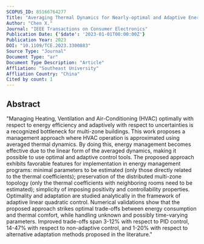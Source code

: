 ```yaml
---
SCOPUS_ID: 85166764277
Title: "Averaging Thermal Dynamics for Nearly-optimal and Adaptive Energy Management of Multi-zone Homes"
Author: "Chen X."
Journal: "IEEE Transactions on Consumer Electronics"
Publication Date: {'$date': '2023-01-01T00:00:00Z'}
Publication Year: 2023
DOI: "10.1109/TCE.2023.3300883"
Source Type: "Journal"
Document Type: "ar"
Document Type Description: "Article"
Affliation: "Southeast University"
Affliation Country: "China"
Cited by count: 1
---
```


## Abstract
"Managing Heating, Ventilation and Air-Conditioning (HVAC) optimally with respect to energy efficiency and adaptively with respect to uncertainties is a recognized bottleneck for multi-zone buildings. This work proposes a management approach where HVAC operation is approximated using averaged thermal dynamics. By doing this, energy management becomes effective due to the linear form of the averaged dynamics, making it possible to use optimal and adaptive control tools. The proposed approach exhibits favorable features for implementation in energy management programs: minimal parameters to be estimated (only those directly related to the thermal coefficients); preservation of the distributed multi-zone topology (only the thermal coefficients with neighboring rooms need to be estimated); simplicity of imposing positivity and controllability properties. Optimality and adaptation are studied analytically in the framework of adaptive linear quadratic control. Numerical validations show that the proposed approach strikes optimal trade-offs between energy consumption and thermal comfort, while handling unknown and possibly time-varying parameters. Improved trade-offs span 3-12% with respect to PID control, 14-47% with respect to non-adaptive control, and 1-20% with respect to alternative adaptation methods proposed in the literature."
